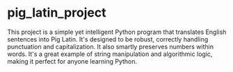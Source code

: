 # pig_latin_project
This project is a simple yet intelligent Python program that translates English sentences into Pig Latin. It's designed to be robust, correctly handling punctuation and capitalization. It also smartly preserves numbers within words. It's a great example of string manipulation and algorithmic logic, making it perfect for anyone learning Python.
